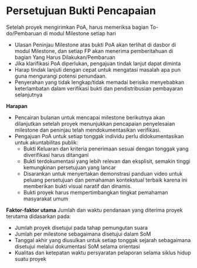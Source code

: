 # **Persetujuan Bukti Pencapaian**

Setelah proyek mengirimkan PoA, harus memeriksa bagian To-do/Pembaruan di modul Milestone setiap hari

- Ulasan Peninjau Milestone atas bukti PoA akan terlihat di dasbor di modul Milestone, dan setiap FP akan menerima pemberitahuan di bagian Yang Harus Dilakukan/Pembaruan
- Jika klarifikasi PoA diperlukan, pengajuan tindak lanjut dapat diminta
- Harap tindak lanjuti dengan cepat untuk mengatasi masalah apa pun guna mengurangi potensi penundaan.
- Penyerahan yang tidak lengkap/tidak memadai berisiko menyebabkan keterlambatan dalam verifikasi bukti dan pendistribusian pembayaran selanjutnya

**Harapan**

- Pencairan bulanan untuk mencapai milestone berikutnya akan dilanjutkan setelah proyek menunjukkan pencapaian penyelesaian milestone dan peninjau telah mendokumentasikan verifikasi.
- Pengajuan PoA untuk setiap tonggak individu perlu didokumentasikan untuk akuntabilitas publik:
    - Bukti Keluaran dan kriteria penerimaan sesuai dengan tonggak yang diverifikasi harus ditangani
    - Bukti terdokumentasi yang lebih relevan dan eksplisit, semakin tinggi kemungkinan persetujuan yang lancar
    - Disarankan untuk menyertakan demonstrasi panduan video untuk peluang persetujuan dan pemahaman kontekstual terbaik karena ini memberikan bukti visual naratif dan dinamis.
    - Bukti proyek harus mempertimbangkan tingkat pemahaman masyarakat umum

**Faktor-faktor utama** Jumlah dan waktu pendanaan yang diterima proyek terutama didasarkan pada:

- Jumlah proyek disetujui pada tahap pemungutan suara
- Jumlah per milestone sebagaimana disetujui dalam SoM
- Tanggal akhir yang diusulkan untuk setiap tonggak sejarah sebagaimana disetujui melalui dokumentasi SoM selama orientasi
- Kualitas dan ketepatan waktu persyaratan pelaporan selama siklus hidup suatu proyek
